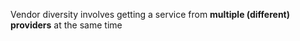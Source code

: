 Vendor diversity involves getting a service from **multiple (different) providers** at the same time